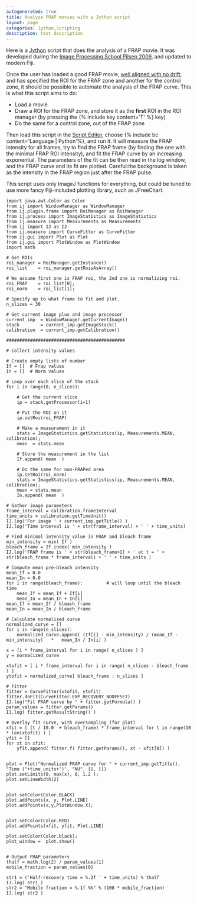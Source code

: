 ```yaml
---
autogenerated: true
title: Analyze FRAP movies with a Jython script
layout: page
categories: Jython,Scripting
description: test description
---
```


Here is a [Jython](Category_Jython) script that does the analysis of a FRAP movie. It was developed during the [Image Processing School Pilsen 2009](Image_Processing_School_Pilsen_2009), and updated to modern Fiji.

Once the user has loaded a good FRAP movie, [well aligned with no drift](Correcting_drift_in_FRAP_experiments‎), and has specified the ROI for the FRAP zone and another for the control zone, it should be possible to automate the analysis of the FRAP curve. This is what this script aims to do:

-   Load a movie
-   Draw a ROI for the FRAP zone, and store it as the **first** ROI in the ROI manager (by pressing the {% include key content='T' %} key)
-   Do the same for a control zone, out of the FRAP zone

Then load this script in the [Script Editor](/scripting/script-editor), choose {% include bc content='Language | Python'%}, and run it. It will measure the FRAP intensity for all frames, try to find the FRAP frame (by finding the one with the minimal FRAP ROI intensity), and fit the FRAP curve by an increasing exponential. The parameters of the fit can be then read in the log window, and the FRAP curve and its fit are plotted. Careful:the background is taken as the intensity in the FRAP region just after the FRAP pulse.

This script uses only ImageJ functions for everything, but could be tuned to use more fancy Fiji-included plotting library, such as JFreeChart.

    import java.awt.Color as Color
    from ij import WindowManager as WindowManager
    from ij.plugin.frame import RoiManager as RoiManager
    from ij.process import ImageStatistics as ImageStatistics
    from ij.measure import Measurements as Measurements
    from ij import IJ as IJ
    from ij.measure import CurveFitter as CurveFitter
    from ij.gui import Plot as Plot
    from ij.gui import PlotWindow as PlotWindow
    import math

    # Get ROIs
    roi_manager = RoiManager.getInstance()
    roi_list    = roi_manager.getRoisAsArray()

    # We assume first one is FRAP roi, the 2nd one is normalizing roi.
    roi_FRAP    = roi_list[0];
    roi_norm    = roi_list[1];

    # Specify up to what frame to fit and plot.
    n_slices = 30

    # Get current image plus and image processor
    current_imp  = WindowManager.getCurrentImage()
    stack        = current_imp.getImageStack()
    calibration  = current_imp.getCalibration()

    #############################################

    # Collect intensity values

    # Create empty lists of number
    If = []  # Frap values
    In = []  # Norm values

    # Loop over each slice of the stack
    for i in range(0, n_slices):
     
        # Get the current slice 
        ip = stack.getProcessor(i+1)
     
        # Put the ROI on it
        ip.setRoi(roi_FRAP)
     
        # Make a measurement in it
        stats = ImageStatistics.getStatistics(ip, Measurements.MEAN, calibration);
        mean  = stats.mean
     
        # Store the measurement in the list
        If.append( mean  )

        # Do the same for non-FRAPed area
        ip.setRoi(roi_norm)
        stats = ImageStatistics.getStatistics(ip, Measurements.MEAN, calibration);
        mean = stats.mean
        In.append( mean  )
     
    # Gather image parameters
    frame_interval = calibration.frameInterval
    time_units = calibration.getTimeUnit()
    IJ.log('For image ' + current_imp.getTitle() )
    IJ.log('Time interval is ' + str(frame_interval) + ' ' + time_units)
     
    # Find minimal intensity value in FRAP and bleach frame
    min_intensity = min( If )
    bleach_frame = If.index( min_intensity )
    IJ.log('FRAP frame is ' + str(bleach_frame+1) + ' at t = ' + str(bleach_frame * frame_interval) + ' ' + time_units )
     
    # Compute mean pre-bleach intensity
    mean_If = 0.0
    mean_In = 0.0
    for i in range(bleach_frame):         # will loop until the bleach time
        mean_If = mean_If + If[i]
        mean_In = mean_In + In[i]
    mean_If = mean_If / bleach_frame
    mean_In = mean_In / bleach_frame
     
    # Calculate normalized curve
    normalized_curve = []
    for i in range(n_slices):
        normalized_curve.append( (If[i] - min_intensity) / (mean_If - min_intensity)   *   mean_In / In[i] )
        
    x = [i * frame_interval for i in range( n_slices ) ] 
    y = normalized_curve

    xtofit = [ i * frame_interval for i in range( n_slices - bleach_frame ) ]
    ytofit = normalized_curve[ bleach_frame : n_slices ]
     
    # Fitter
    fitter = CurveFitter(xtofit, ytofit)
    fitter.doFit(CurveFitter.EXP_RECOVERY_NOOFFSET)
    IJ.log("Fit FRAP curve by " + fitter.getFormula() )
    param_values = fitter.getParams()
    IJ.log( fitter.getResultString() )
     
    # Overlay fit curve, with oversampling (for plot)
    xfit = [ (t / 10.0  + bleach_frame) * frame_interval for t in range(10 * len(xtofit) ) ]
    yfit = []
    for xt in xfit:
        yfit.append( fitter.f( fitter.getParams(), xt - xfit[0]) )

     
    plot = Plot("Normalized FRAP curve for " + current_imp.getTitle(), "Time ("+time_units+')', "NU", [], [])
    plot.setLimits(0, max(x), 0, 1.2 );
    plot.setLineWidth(2)


    plot.setColor(Color.BLACK)
    plot.addPoints(x, y, Plot.LINE)
    plot.addPoints(x,y,PlotWindow.X);

     
    plot.setColor(Color.RED)
    plot.addPoints(xfit, yfit, Plot.LINE)

    plot.setColor(Color.black);
    plot_window =  plot.show()


    # Output FRAP parameters
    thalf = math.log(2) / param_values[1]
    mobile_fraction = param_values[0]

    str1 = ('Half-recovery time = %.2f ' + time_units) % thalf
    IJ.log( str1 )
    str2 = "Mobile fraction = %.1f %%" % (100 * mobile_fraction)
    IJ.log( str2 )

 
